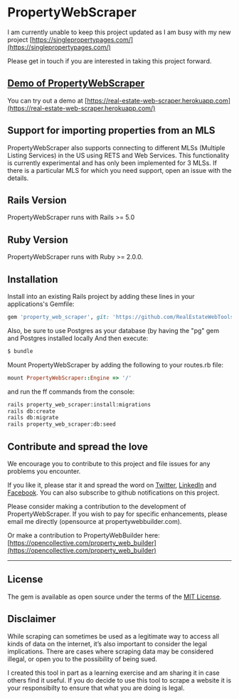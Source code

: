 # PropertyWebScraper

I am currently unable to keep this project updated as I am busy with my new project [https://singlepropertypages.com/](https://singlepropertypages.com/)

Please get in touch if you are interested in taking this project forward.


## [Demo of PropertyWebScraper ](https://real-estate-web-scraper.herokuapp.com/)

You can try out a demo at [https://real-estate-web-scraper.herokuapp.com](https://real-estate-web-scraper.herokuapp.com/)

## Support for importing properties from an MLS

PropertyWebScraper also supports connecting to different MLSs (Multiple Listing Services) in the US using RETS and Web Services.  This functionality is currently experimental and has only been implemented for 3 MLSs.  If there is a particular MLS for which you need support, open an issue with the details.   

## Rails Version

PropertyWebScraper runs with Rails >= 5.0

## Ruby Version

PropertyWebScraper runs with Ruby >= 2.0.0.


## Installation

Install into an existing Rails project by adding these lines in your applications's Gemfile:

```ruby
gem 'property_web_scraper', git: 'https://github.com/RealEstateWebTools/property_web_scraper', branch: 'master'
```

Also, be sure to use Postgres as your database (by having the "pg" gem and Postgres installed locally 
And then execute:
```bash
$ bundle
```

Mount PropertyWebScraper by adding the following to your routes.rb file:
```ruby
mount PropertyWebScraper::Engine => '/'
```

and run the ff commands from the console:
```bash
rails property_web_scraper:install:migrations
rails db:create
rails db:migrate
rails property_web_scraper:db:seed
```


## Contribute and spread the love
We encourage you to contribute to this project and file issues for any problems you encounter.

If you like it, please star it and spread the word on [Twitter](https://twitter.com/prptywebbuilder), [LinkedIn](https://www.linkedin.com/company/propertywebbuilder) and [Facebook](https://www.facebook.com/propertywebbuilder).  You can also subscribe to github notifications on this project.  

Please consider making a contribution to the development of PropertyWebScraper.  If you wish to pay for specific enhancements, please email me directly (opensource at propertywebbuilder.com).

Or make a contribution to PropertyWebBuilder here:
[https://opencollective.com/property_web_builder](https://opencollective.com/property_web_builder)

---

## License

The gem is available as open source under the terms of the [MIT License](http://opensource.org/licenses/MIT).

## Disclaimer

While scraping can sometimes be used as a legitimate way to access all kinds of data on the internet, it’s also important to consider the legal implications. There are cases where scraping data may be considered illegal, or open you to the possibility of being sued. 

I created this tool in part as a learning exercise and am sharing it in case others find it useful. If you do decide to use this tool to scrape a website it is your responsibilty to ensure that what you are doing is legal.
